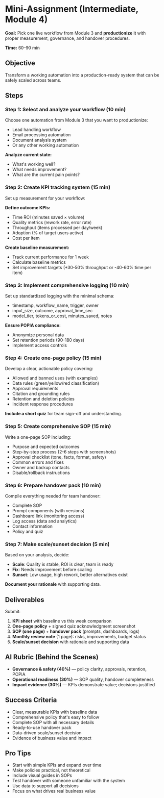 # Mini-Assignment (Intermediate, Module 4)

**Goal:** Pick one live workflow from Module 3 and **productionize** it with proper measurement, governance, and handover procedures.

**Time:** 60–90 min

## Objective

Transform a working automation into a production-ready system that can be safely scaled across teams.

## Steps

### Step 1: Select and analyze your workflow (10 min)

Choose one automation from Module 3 that you want to productionize:

- Lead handling workflow
- Email processing automation
- Document analysis system
- Or any other working automation

**Analyze current state:**

- What's working well?
- What needs improvement?
- What are the current pain points?

### Step 2: Create KPI tracking system (15 min)

Set up measurement for your workflow:

**Define outcome KPIs:**

- Time ROI (minutes saved × volume)
- Quality metrics (rework rate, error rate)
- Throughput (items processed per day/week)
- Adoption (% of target users active)
- Cost per item

**Create baseline measurement:**

- Track current performance for 1 week
- Calculate baseline metrics
- Set improvement targets (+30-50% throughput or -40-60% time per item)

### Step 3: Implement comprehensive logging (10 min)

Set up standardized logging with the minimal schema:

- timestamp, workflow_name, trigger, owner
- input_size, outcome, approval_time_sec
- model_tier, tokens_or_cost, minutes_saved, notes

**Ensure POPIA compliance:**

- Anonymize personal data
- Set retention periods (90-180 days)
- Implement access controls

### Step 4: Create one-page policy (15 min)

Develop a clear, actionable policy covering:

- Allowed and banned uses (with examples)
- Data rules (green/yellow/red classification)
- Approval requirements
- Citation and grounding rules
- Retention and deletion policies
- Incident response procedures

**Include a short quiz** for team sign-off and understanding.

### Step 5: Create comprehensive SOP (15 min)

Write a one-page SOP including:

- Purpose and expected outcomes
- Step-by-step process (2-6 steps with screenshots)
- Approval checklist (tone, facts, format, safety)
- Common errors and fixes
- Owner and backup contacts
- Disable/rollback instructions

### Step 6: Prepare handover pack (10 min)

Compile everything needed for team handover:

- Complete SOP
- Prompt components (with versions)
- Dashboard link (monitoring access)
- Log access (data and analytics)
- Contact information
- Policy and quiz

### Step 7: Make scale/sunset decision (5 min)

Based on your analysis, decide:

- **Scale**: Quality is stable, ROI is clear, team is ready
- **Fix**: Needs improvement before scaling
- **Sunset**: Low usage, high rework, better alternatives exist

**Document your rationale** with supporting data.

## Deliverables

Submit:

1. **KPI sheet** with baseline vs this week comparison
2. **One-page policy** + signed quiz acknowledgment screenshot
3. **SOP (one page)** + **handover pack** (prompts, dashboards, logs)
4. **Monthly review note** (1 page): risks, improvements, budget status
5. **Scale/sunset decision** with rationale and supporting data

## AI Rubric (Behind the Scenes)

- **Governance & safety (40%)** — policy clarity, approvals, retention, POPIA
- **Operational readiness (30%)** — SOP quality, handover completeness
- **Impact evidence (30%)** — KPIs demonstrate value; decisions justified

## Success Criteria

- Clear, measurable KPIs with baseline data
- Comprehensive policy that's easy to follow
- Complete SOP with all necessary details
- Ready-to-use handover pack
- Data-driven scale/sunset decision
- Evidence of business value and impact

## Pro Tips

- Start with simple KPIs and expand over time
- Make policies practical, not theoretical
- Include visual guides in SOPs
- Test handover with someone unfamiliar with the system
- Use data to support all decisions
- Focus on what drives real business value
